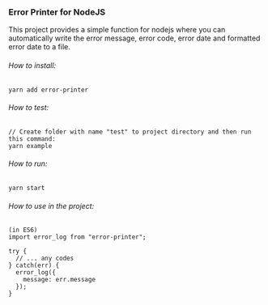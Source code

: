 ### Error Printer for NodeJS
This project provides a simple function for nodejs where you can automatically write the error message, error code, error date and formatted error date to a file.

###### How to install:
```
yarn add error-printer
```

###### How to test:
```
// Create folder with name "test" to project directory and then run this command:
yarn example
```

###### How to run:
```
yarn start
```

###### How to use in the project:
```
(in ES6)
import error_log from "error-printer";

try {
  // ... any codes
} catch(err) {
  error_log({
    message: err.message
  });
}
```

